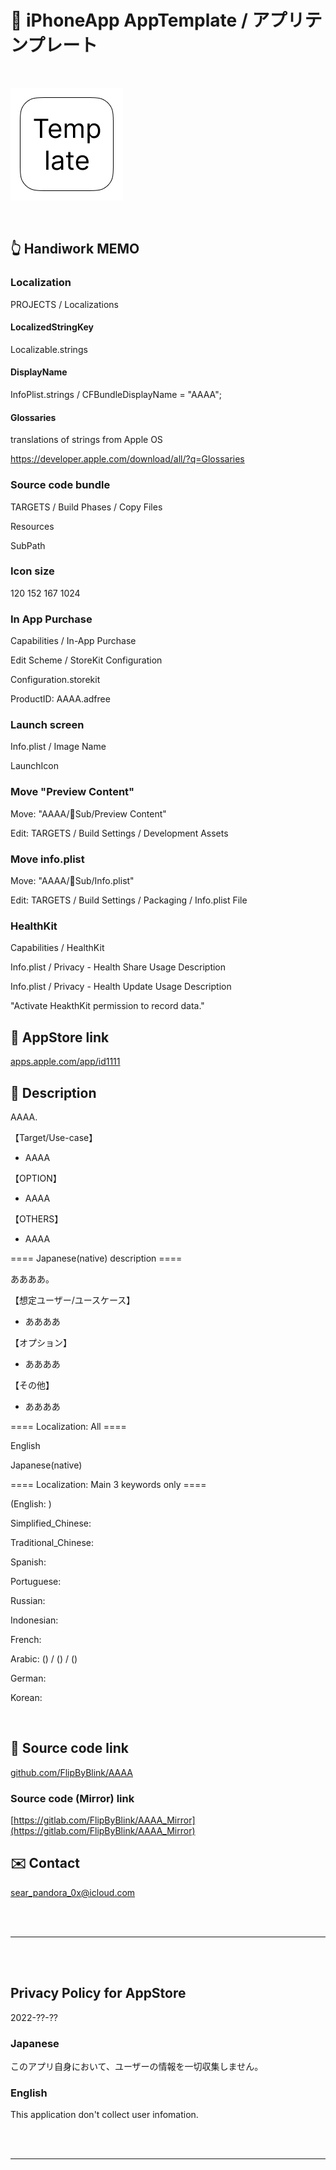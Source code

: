 # 📱 iPhoneApp AppTemplate / アプリテンプレート

<br>

![](AppTemplate/Assets.xcassets/LaunchIcon.imageset/LaunchIcon.png)

<br>


## 👆 Handiwork MEMO

### Localization
PROJECTS / Localizations

#### LocalizedStringKey
Localizable.strings

#### DisplayName
InfoPlist.strings / CFBundleDisplayName = "AAAA";

#### Glossaries
translations of strings from Apple OS

https://developer.apple.com/download/all/?q=Glossaries


### Source code bundle
TARGETS / Build Phases / Copy Files

Resources

SubPath


### Icon size
120 152 167 1024


### In App Purchase
Capabilities / In-App Purchase

Edit Scheme / StoreKit Configuration

Configuration.storekit

ProductID: AAAA.adfree


### Launch screen
Info.plist / Image Name

LaunchIcon


### Move "Preview Content"
Move: "AAAA/🧩Sub/Preview Content"

Edit: TARGETS / Build Settings / Development Assets


### Move info.plist
Move: "AAAA/🧩Sub/Info.plist"

Edit: TARGETS / Build Settings / Packaging / Info.plist File


### HealthKit
Capabilities / HealthKit

Info.plist / Privacy - Health Share Usage Description

Info.plist / Privacy - Health Update Usage Description

"Activate HeakthKit permission to record data."


## 🔗 AppStore link

[apps.apple.com/app/id1111](https://apps.apple.com/app/id1111)


<!-- Manually sync below text between "📄AppDescription.swift" and "/README.md(here)" and "AppStoreConnect/AAAA/Description". -->

## 📄 Description

<!--==== English description ====-->

AAAA.

【Target/Use-case】

- AAAA

【OPTION】

- AAAA

【OTHERS】

- AAAA


==== Japanese(native) description ====

ああああ。

【想定ユーザー/ユースケース】

- ああああ

【オプション】

- ああああ

【その他】

- ああああ


==== Localization: All ====

English

Japanese(native)

==== Localization: Main 3 keywords only ====

(English: )

Simplified_Chinese: 

Traditional_Chinese: 

Spanish: 

Portuguese: 

Russian: 

Indonesian: 

French:  

Arabic:  () /  () / ()

German: 

Korean: 

<br>


## 🧰 Source code link

[github.com/FlipByBlink/AAAA](https://github.com/FlipByBlink/AAAA)


### Source code (Mirror) link

[https://gitlab.com/FlipByBlink/AAAA_Mirror](https://gitlab.com/FlipByBlink/AAAA_Mirror)


## ✉️ Contact

sear_pandora_0x@icloud.com




<br>

<br>

------

<br>

<br>


## Privacy Policy for AppStore


2022-??-??


### Japanese

このアプリ自身において、ユーザーの情報を一切収集しません。


### English

This application don't collect user infomation.


<br>

<br>

------

<br>

<br>


<!-- URL "Support page for AppStore" -->
<!-- https://flipbyblink.github.io/AAAA/ -->

<!-- URL "Privacy Policy for AppStore" -->
<!-- https://github.com/FlipByBlink/AAAA#privacy-policy-for-appstore -->
